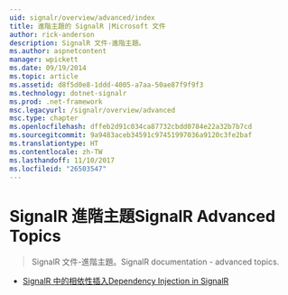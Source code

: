 ```yaml
---
uid: signalr/overview/advanced/index
title: 進階主題的 SignalR |Microsoft 文件
author: rick-anderson
description: SignalR 文件-進階主題。
ms.author: aspnetcontent
manager: wpickett
ms.date: 09/19/2014
ms.topic: article
ms.assetid: d8f5d0e8-1ddd-4005-a7aa-50ae87f9f9f3
ms.technology: dotnet-signalr
ms.prod: .net-framework
msc.legacyurl: /signalr/overview/advanced
msc.type: chapter
ms.openlocfilehash: dffeb2d91c034ca87732cbdd0784e22a32b7b7cd
ms.sourcegitcommit: 9a9483aceb34591c97451997036a9120c3fe2baf
ms.translationtype: HT
ms.contentlocale: zh-TW
ms.lasthandoff: 11/10/2017
ms.locfileid: "26503547"
---
```

<a name="signalr-advanced-topics"></a><span data-ttu-id="74839-103">SignalR 進階主題</span><span class="sxs-lookup"><span data-stu-id="74839-103">SignalR Advanced Topics</span></span>
====================
> <span data-ttu-id="74839-104">SignalR 文件-進階主題。</span><span class="sxs-lookup"><span data-stu-id="74839-104">SignalR documentation - advanced topics.</span></span>


- [<span data-ttu-id="74839-105">SignalR 中的相依性插入</span><span class="sxs-lookup"><span data-stu-id="74839-105">Dependency Injection in SignalR</span></span>](dependency-injection.md)
